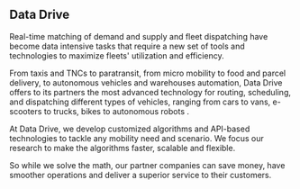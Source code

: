 ## Data Drive

Real-time matching of demand and supply and fleet dispatching have become data intensive tasks that require a new set of tools and technologies to maximize fleets' utilization and efficiency.

From taxis and TNCs to paratransit, from micro mobility to food and parcel delivery, to autonomous vehicles and warehouses automation, Data Drive offers to its partners the most advanced technology for routing, scheduling, and dispatching different types of vehicles, ranging from cars to vans, e-scooters to trucks, bikes to autonomous robots .

At Data Drive, we develop customized algorithms and API-based technologies to tackle any mobility need and scenario. We focus our research to make the algorithms faster, scalable and flexible.

 So while we solve the math, our partner companies can save money, have smoother operations and deliver a superior service to their customers.

